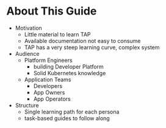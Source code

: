 # About This Guide

- Motivation
  - Little material to learn TAP
  - Available documentation not easy to consume
  - TAP has a very steep learning curve, complex system
- Audience
  - Platform Engineers
    - building Developer Platform
    - Solid Kubernetes knowledge
  - Application Teams
    - Developers
    - App Owners
    - App Operators
- Structure
  - Single learning path for each persona
  - task-based guides to follow along
